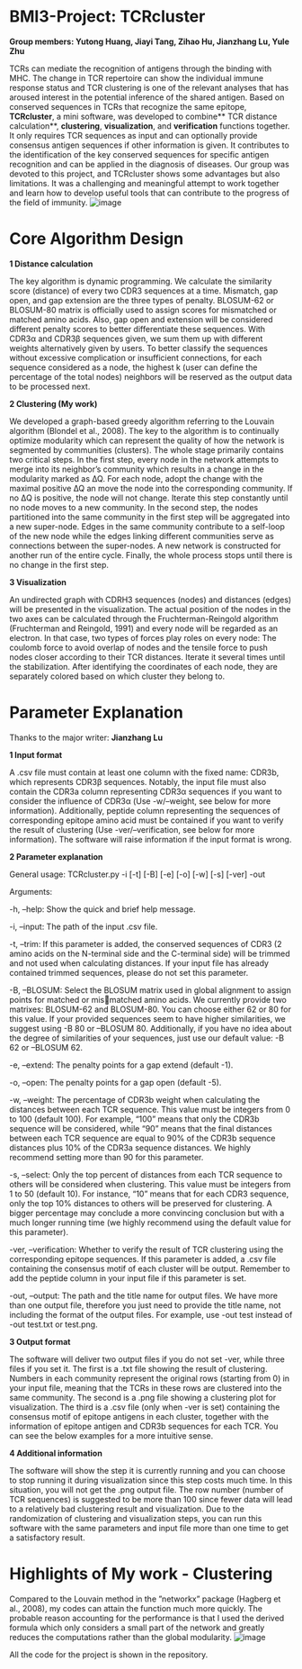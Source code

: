 # BMI3-Project: **TCRcluster**
**Group members: Yutong Huang, Jiayi Tang, Zihao Hu, Jianzhang Lu, Yule Zhu**

TCRs can mediate the recognition of antigens through the binding with MHC. The change in TCR repertoire can show the individual immune response status and TCR clustering is one of the relevant analyses that has aroused interest in the potential inference of the shared antigen. Based on conserved sequences in TCRs that recognize the same epitope, **TCRcluster**, a mini software, was developed to combine** TCR distance calculation**, **clustering**, **visualization**, and **verification** functions together. It only requires TCR sequences as input and can optionally provide consensus antigen sequences if other information is given. It contributes to the identification of the key conserved sequences for specific antigen recognition and can be applied in the diagnosis of diseases. Our group was devoted to this project, and TCRcluster shows some advantages but also limitations. It was a challenging and meaningful attempt to work together and learn how to develop useful tools that can contribute to the progress of the field of immunity.
![image](https://github.com/HuangYutong2021/BMI3-project/assets/79962064/490a2052-6c96-44ad-97d3-85b6fd41368d)

# Core Algorithm Design
**1 Distance calculation**

The key algorithm is dynamic programming. We calculate the similarity score (distance) of every two CDR3 sequences at a time. Mismatch, gap open, and gap extension are the three types of penalty. BLOSUM-62 or BLOSUM-80 matrix is officially used to assign scores for mismatched or matched amino acids. Also, gap open and extension will be considered different penalty scores to better differentiate these sequences. With CDR3α and CDR3β sequences given, we sum them up with different weights alternatively given by users. To better classify the sequences without excessive complication or insufficient connections, for each sequence considered as a node, the highest k (user can define the percentage of the total nodes) neighbors will be reserved as the output data to be processed next.

**2 Clustering (My work)**

We developed a graph-based greedy algorithm referring to the Louvain algorithm (Blondel et al., 2008). The key to the algorithm is to continually optimize modularity which can represent the quality of how the network is segmented by communities (clusters). The whole stage primarily contains two critical steps. In the first step, every node in the network attempts to merge into its neighbor’s community which results in a change in the modularity marked as ∆Q. For each node, adopt the change with the maximal positive ∆Q an move the node into the corresponding community. If no ∆Q is positive, the node will not change. Iterate this step constantly until no node moves to a new community. In the second step, the nodes partitioned into the same community in the first step will be aggregated into a new super-node. Edges in the same community contribute to a self-loop of the new node while the edges linking different communities serve as connections between the super-nodes. A new network is constructed for another run of the entire cycle. Finally, the whole process stops until there is no change in the first step.

**3 Visualization**

An undirected graph with CDRH3 sequences (nodes) and distances (edges) will be presented in the visualization. The actual position of the nodes in the two axes can be calculated through the Fruchterman-Reingold algorithm (Fruchterman and Reingold, 1991) and every node will be regarded as an electron. In that case, two types of forces play roles on every node: The coulomb force to avoid overlap of nodes and the tensile force to push nodes closer according to their TCR distances. Iterate it several times until the stabilization. After identifying the coordinates of each node, they are separately colored based on which cluster they belong to.

# Parameter Explanation
Thanks to the major writer: **Jianzhang Lu**

**1 Input format**

A .csv file must contain at least one column with the fixed name: CDR3b, which represents CDR3β sequences. Notably, the input file must also contain the CDR3a column representing CDR3α sequences if you want to consider the influence of CDR3α (Use -w/–weight, see below for more information). Additionally, peptide column representing the sequences of corresponding epitope amino acid must be contained if you want to verify the result of clustering (Use -ver/–verification, see below for more information). The software will raise information if the input format is wrong.

**2 Parameter explanation**

General usage: TCRcluster.py -i [-t] [-B] [-e] [-o] [-w] [-s] [-ver] -out

Arguments:

-h, –help: Show the quick and brief help message.

-i, –input: The path of the input .csv file.

-t, –trim: If this parameter is added, the conserved sequences of CDR3 (2 amino acids on the N-terminal side and the C-terminal side) will be trimmed and not used when calculating distances. If your input file has already contained trimmed sequences, please do not set this parameter.

-B, –BLOSUM: Select the BLOSUM matrix used in global alignment to assign points for matched or mis￾matched amino acids. We currently provide two matrixes: BLOSUM-62 and BLOSUM-80. You can choose either 62 or 80 for this value. If your provided sequences seem to have higher similarities, we suggest using -B 80 or –BLOSUM 80. Additionally, if you have no idea about the degree of similarities of your sequences, just use our default value: -B 62 or –BLOSUM 62.

-e, –extend: The penalty points for a gap extend (default -1).

-o, –open: The penalty points for a gap open (default -5).

-w, –weight: The percentage of CDR3b weight when calculating the distances between each TCR sequence. This value must be integers from 0 to 100 (default 100). For example, “100” means that only the CDR3b sequence will be considered, while “90” means that the final distances between each TCR sequence are equal to 90% of the CDR3b sequence distances plus 10% of the CDR3a sequence distances. We highly recommend setting more than 90 for this parameter.

-s, –select: Only the top percent of distances from each TCR sequence to others will be considered when clustering. This value must be integers from 1 to 50 (default 10). For instance, “10” means that for each CDR3 sequence, only the top 10% distances to others will be preserved for clustering. A bigger percentage may conclude a more convincing conclusion but with a much longer running time (we highly recommend using the default value for this parameter).

-ver, –verification: Whether to verify the result of TCR clustering using the corresponding epitope sequences. If this parameter is added, a .csv file containing the consensus motif of each cluster will be output. Remember to add the peptide column in your input file if this parameter is set.

-out, –output: The path and the title name for output files. We have more than one output file, therefore you just need to provide the title name, not including the format of the output files. For example, use -out test instead of -out test.txt or test.png.

**3 Output format**

The software will deliver two output files if you do not set -ver, while three files if you set it. The first is a .txt file showing the result of clustering. Numbers in each community represent the original rows (starting from 0) in your input file, meaning that the TCRs in these rows are clustered into the same community. The second is a .png file showing a clustering plot for visualization. The third is a .csv file (only when -ver is set) containing the consensus motif of epitope antigens in each cluster, together with the information of epitope antigen and CDR3b sequences for each TCR. You can see the below examples for a more intuitive sense.

**4 Additional information**

The software will show the step it is currently running and you can choose to stop running it during visualization since this step costs much time. In this situation, you will not get the .png output file. The row number (number of TCR sequences) is suggested to be more than 100 since fewer data will lead to a relatively bad clustering result and visualization. Due to the randomization of clustering and visualization steps, you can run this software with the same parameters and input file more than one time to get a satisfactory result.


# Highlights of My work - Clustering

Compared to the Louvain method in the ”networkx” package (Hagberg et al., 2008), my codes can attain the function much more quickly. The probable reason accounting for the performance is that I used the derived formula which only considers a small part of the network and greatly reduces the computations rather than the global modularity.
![image](https://github.com/HuangYutong2021/BMI3-project/assets/79962064/0d5dc266-783e-4c1f-b96a-37199ccba0f6)


All the code for the project is shown in the repository.
